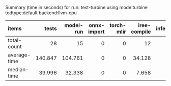Summary (time in seconds) for run: test-turbine using mode:turbine todtype:default backend:llvm-cpu

| items        |   tests |   model-run |   onnx-import |   torch-mlir |   iree-compile |   inference |
|:-------------|--------:|------------:|--------------:|-------------:|---------------:|------------:|
| total-count  |  28     |      15     |             0 |            0 |         12     |       9     |
| average-time | 140.847 |     104.761 |             0 |            0 |         34.128 |       1.959 |
| median-time  |  39.996 |      32.338 |             0 |            0 |          7.658 |       0     |
